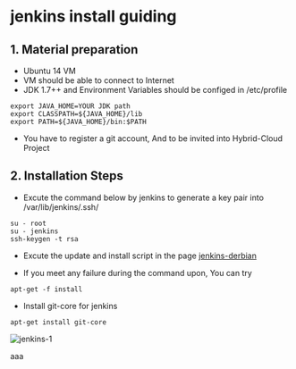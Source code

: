 # jenkins install guiding
## 1. Material preparation
* Ubuntu 14 VM
* VM should be able to connect to Internet
* JDK 1.7++ and Environment Variables should be configed in /etc/profile
```
export JAVA_HOME=YOUR JDK path
export CLASSPATH=${JAVA_HOME}/lib
export PATH=${JAVA_HOME}/bin:$PATH
```
* You have to register a git account, And to be invited into Hybrid-Cloud Project
## 2. Installation Steps
* Excute the command below by jenkins to generate a key pair into /var/lib/jenkins/.ssh/ 
```
su - root
su - jenkins
ssh-keygen -t rsa
```
* Excute the update and install script  in the page [jenkins-derbian](http://pkg.jenkins-ci.org/debian/)

* If you meet any failure during the command upon, You can try 
```
apt-get -f install
```
* Install git-core for jenkins
```
apt-get install git-core
```
![jenkins-1](https://cloud.githubusercontent.com/assets/16911542/12810502/941810de-cb61-11e5-8071-132a4478fde6.jpg)

aaa


